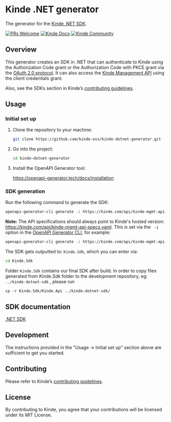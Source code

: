 # Kinde .NET generator

The generator for the [Kinde .NET SDK](https://github.com/kinde-oss/kinde-dotnet-sdk).

[![PRs Welcome](https://img.shields.io/badge/PRs-welcome-brightgreen.svg?style=flat-square)](https://makeapullrequest.com) [![Kinde Docs](https://img.shields.io/badge/Kinde-Docs-eee?style=flat-square)](https://kinde.com/docs/developer-tools) [![Kinde Community](https://img.shields.io/badge/Kinde-Community-eee?style=flat-square)](https://thekindecommunity.slack.com)

## Overview

This generator creates an SDK in .NET that can authenticate to Kinde using the Authorization Code grant or the Authorization Code with PKCE grant via the [OAuth 2.0 protocol](https://oauth.net/2/). It can also access the [Kinde Management API](https://kinde.com/api/docs/#kinde-management-api) using the client credentials grant.

Also, see the SDKs section in Kinde’s [contributing guidelines](https://github.com/kinde-oss/.github/blob/main/.github/CONTRIBUTING.md).

## Usage

### Initial set up

1. Clone the repository to your machine:

   ```bash
   git clone https://github.com/kinde-oss/kinde-dotnet-generator.git
   ```

2. Go into the project:

   ```bash
   cd kinde-dotnet-generator
   ```

3. Install the OpenAPI Generator tool:

   https://openapi-generator.tech/docs/installation

### SDK generation

Run the following command to generate the SDK:

```bash
openapi-generator-cli generate -i https://kinde.com/api/kinde-mgmt-api-specs.yaml -g csharp -o Kinde.Sdk --package-name=Kinde.Api -c config.yaml --library=httpclient --additional-properties=targetFramework=net6.0,packageVersion=1.2.5,sourceFolder=
```

**Note:** The API specifications should always point to Kinde's hosted version: https://kinde.com/api/kinde-mgmt-api-specs.yaml. This is set via the ` -i` option in the [OpenAPI Generator CLI](https://openapi-generator.tech/docs/usage/), for example:

```bash
openapi-generator-cli generate -i https://kinde.com/api/kinde-mgmt-api-specs.yaml
```

The SDK gets outputted to: `Kinde.Sdk`, which you can enter via:

```bash
cd Kinde.Sdk
```

Folder `Kinde.Sdk` contains our final SDK after build.
In order to copy files generated from Kinde.Sdk folder to the development repository, eg: `../kinde-dotnet-sdk` , please run
```
cp -r Kinde.Sdk/Kinde.Api ../kinde-dotnet-sdk/
```

## SDK documentation

[.NET SDK](https://kinde.com/docs/developer-tools/dotnet-sdk)

## Development

The instructions provided in the "Usage → Initial set up" section above are sufficient to get you started.

## Contributing

Please refer to Kinde’s [contributing guidelines](https://github.com/kinde-oss/.github/blob/489e2ca9c3307c2b2e098a885e22f2239116394a/CONTRIBUTING.md).

## License

By contributing to Kinde, you agree that your contributions will be licensed under its MIT License.
